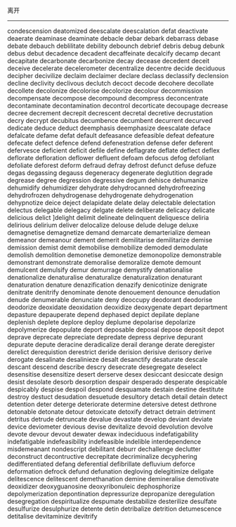 离开


---
condescension
deatomized
deescalate
deescalation
defat
deactivate
deaerate
deaminase
deaminate
debacle
debar
debark
debarrass
debase
debate
debauch
deblilitate
debility
debounch
debrief
debris
debug
debunk
debus
debut
decadence
decadent
decaffeinate
decalcify
decamp
decant
decapitate
decarbonate
decarbonize
decay
decease
decedent
deceit
deceive
decelerate
decelerometer
decentralize
decentre
decide
deciduous
decipher
decivilize
declaim
declaimer
declare
declass
declassify
declension
decline
declivity
declivous
declutch
decoct
decode
decohere
decollate
decollete
decolonize
decolorise
decolorize
decolour
decommission
decompensate
decompose
decompound
decompress
deconcentrate
decontaminate
decontamination
decontrol
decorticate
decoupage
decrease
decree
decrement
decrepit
decrescent
decretal
decretive
decrustation
decry
decrypt
decubitus
decumbence
decumbent
decurrent
decurved
dedicate
deduce
deduct
deemphasis
deemphasize
deescalate
deface
defalcate
defame
defat
default
defeasance
defeasible
defeat
defeature
defecate
defect
defence
defend
defenestration
defense
defer
deferent
defervesce
deficient
deficit
defile
define
deflagrate
deflate
deflect
deflex
deflorate
defloration
deflower
defluent
defoam
defocus
defog
defoliant
defoliate
deforest
deform
defraud
defray
defrost
defunct
defuse
defuze
degas
degassing
degauss
degeneracy
degenerate
deglutition
degrade
degrease
degree
degression
degressive
degum
dehisce
dehumanize
dehumidify
dehumidizer
dehydrate
dehydrocanned
dehydrofreezing
dehydrofrozen
dehydrogenase
dehydrogenate
dehydrogenation
dehypnotize
deice
deject
delapidate
delate
delay
delectable
delectation
delectus
delegable
delegacy
delgate
delete
deliberate
delicacy
delicate
delicious
delict
]delight
delimit
delineate
delinquent
deliquesce
deliria
delirious
delirium
deliver
delocalize
delouse
delude
deluge
deluxe
demagnetise
demagnetize
demand
demarcate
demarterialize
demean
demeanor
demeanour
dement
demerit
demilitarise
demilitarize
demise
demission
demist
demit
demobilise
demobilize
demoded
demodulate
demolish
demolition
demonetise
demonetize
demonopolize
demonstrable
demonstrant
demonstrate
demoralise
demoralize
demote
demount
demulcent
demulsify
demur
demurrage
demystify
denationalise
denationalize
denaturalise
denaturalize
denaturalization
denaturant
denaturation
denature
denazification
denazify
denicotinize
denigrate
denitrate
denitrify
denominate
denote
denouement
denounce
denudation
denude
denumerable
denunciate
deny
deoccupy
deodorant
deodorise
deodorize
deoxidate
deoxidation
deoxidize
deoxygenate
depart
department
depasture
depauperate
depend
dephased
depict
depilate
deplane
deplenish
deplete
deplore
deploy
deplume
depolarise
depolarize
depolymerize
depopulate
deport
deposable
deposal
depose
deposit
depot
deprave
deprecate
depreciate
depredate
depress
deprive
depurant
depurate
depute
deracine
deradicalize
derail
derange
derate
deregister
derelict
derequistion
derestrict
deride
derision
derisive
derisory
derive
derogate
desalinate
desalinieze
desalt
desanctify
desaturate
descale
descant
descend
describe
descry
desecrate
desegregate
deselect
desensitise
desensitize
desert
derserve
desex
desiccant
desiccate
design
desist
desolate
desorb
desorption
despair
desperado
desperate
despicable
despicably
despise
despoil
despond
desquamate
destain
destine
destitute
destroy
destuct
desudation
desuetude
desultory
detach
detail
detain
detect
detention
deter
deterge
deteriorate
determine
detersive
detest
dethrone
detonable
detonate
detour
detoxicate
detoxify
detract
detrain
detriment
detritus
detrude
detruncate
devalue
devastate
develop
deviant
deviate
device
deviometer
devious
devise
devitalize
devoid
devolution
devolve
devote
devour
devout
dewater
dewax
indeciduous
indefatigability
indefatigable
indefeasibility
indefeasible
indelible
interdependence
misdemeanant
nondescript
debilitant
deburr
dechallenge
declutter
deconstruct
decontructive
decrepitate
decriminalize
decyphering
dedifferentiated
defang
deferential
defibrillate
defluvium
deforce
deformation
defrock
defund
defunation
degloving
delegitimize
deligate
delitescence
delitescent
demethanation
demine
demineralise
demotivate
deoxidizer
deoxyguanosine
deoxyribonuleic
dephosphorize
depolymerization
depontination
depressurize
depropanize
deregulation
desegregation
despiritualize
despumate
destabilize
desterilize
desulfate
desulfurize
desulphurize
detente
detin
detribalize
detrition
detumescence
detitalise
devitaminize
devitrify


